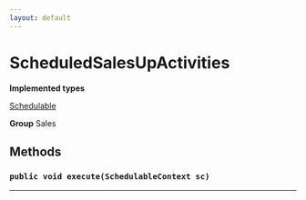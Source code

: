 ```yaml
---
layout: default
---
```

# ScheduledSalesUpActivities



**Implemented types**

[Schedulable](Schedulable)


**Group** Sales

## Methods
### `public void execute(SchedulableContext sc)`
---
